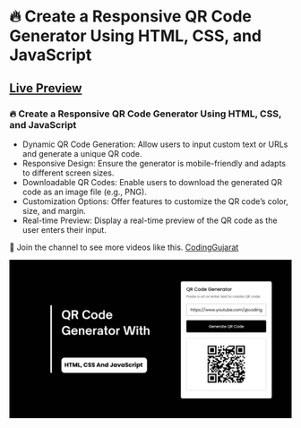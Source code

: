 # 🔥 Create a Responsive QR Code Generator Using HTML, CSS, and JavaScript
## [Live Preview](https://amanayak.github.io/Create-Responsive-QR-Code-Generator)
### 🔥 Create a Responsive QR Code Generator Using HTML, CSS, and JavaScript

- Dynamic QR Code Generation: Allow users to input custom text or URLs and generate a unique QR code.
- Responsive Design: Ensure the generator is mobile-friendly and adapts to different screen sizes.
- Downloadable QR Codes: Enable users to download the generated QR code as an image file (e.g., PNG).
- Customization Options: Offer features to customize the QR code’s color, size, and margin.
- Real-time Preview: Display a real-time preview of the QR code as the user enters their input.

💙 Join the channel to see more videos like this. [CodingGujarat](https://www.youtube.com/@CodingGujarat)

![preview img](/preview.png)
